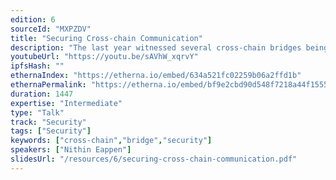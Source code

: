 ```yaml
---
edition: 6
sourceId: "MXPZDV"
title: "Securing Cross-chain Communication"
description: "The last year witnessed several cross-chain bridges being hacked and millions of dollars stolen by hackers. Despite the bridges having gone through several audits, we still see them getting exploited because hackers were able to get access to authorized private keys, signature replay attacks, etc. Let us see what a secure cross-chain bridge architecture should look like and what are the possible attack vectors and mitigation techniques."
youtubeUrl: "https://youtu.be/sAVhW_xqrvY"
ipfsHash: ""
ethernaIndex: "https://etherna.io/embed/634a521fc02259b06a2ffd1b"
ethernaPermalink: "https://etherna.io/embed/bf9e2cbd90d548f7218a44f155560b0397c2a16140237795f5a52a6b33787f55"
duration: 1447
expertise: "Intermediate"
type: "Talk"
track: "Security"
tags: ["Security"]
keywords: ["cross-chain","bridge","security"]
speakers: ["Nithin Eappen"]
slidesUrl: "/resources/6/securing-cross-chain-communication.pdf"
---
```

